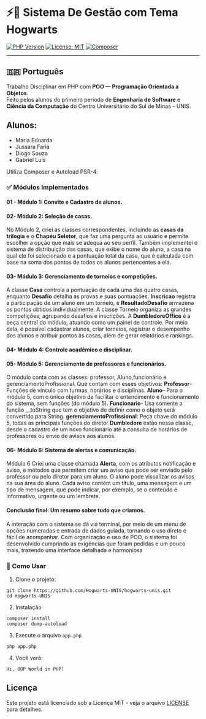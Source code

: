 # ⚡🦉 Sistema De Gestão com Tema Hogwarts

[![PHP Version](https://img.shields.io/badge/php-8.1%2B-blue)](https://www.php.net/)
[![License: MIT](https://img.shields.io/badge/license-MIT-green.svg)](LICENSE)
[![Composer](https://img.shields.io/badge/Autoload-PSR--4-orange)](https://getcomposer.org/doc/04-schema.md#autoload)

---

## 🇧🇷 Português

Trabalho Disciplinar em PHP com **POO — Programação Orientada a Objetos**.  
Feito pelos alunos do primeiro período de **Engenharia de Software** e **Ciência da Computação** do Centro Universitário do Sul de Minas - UNIS.


## Alunos: 
- Maria Eduarda
- Jussara Faria
- Diogo Souza
- Gabriel Luis


Utiliza Composer e Autoload PSR-4. 

### ✅ Módulos Implementados

#### 01 - Módulo 1: Convite e Cadastro de alunos.



#### 02- Módulo 2: Seleção de casas.
No Módulo 2, criei as classes correspondentes, incluindo as **casas da trilogia** e o **Chapéu Seletor**, que faz uma pergunta ao usuário e permite escolher a opção que mais se adequa ao seu perfil.
Também implementei o sistema de distribuição das casas, que exibe o nome do aluno, a casa na qual ele foi selecionado e a pontuação total da casa, que é calculada com base na soma dos pontos de todos os alunos pertencentes a ela.

#### 03- Módulo 3: Gerenciamento de torneios e competições.
A classe **Casa** controla a pontuação de cada uma das quatro casas, enquanto **Desafio** detalha as provas e suas pontuações. **Inscricao** registra a participação de um aluno em um torneio, e **ResultadoDesafio** armazena os pontos obtidos individualmente. A classe Torneio organiza as grandes competições, agrupando desafios e inscrições. A **DumbledoreOffice** é a peça central do módulo, atuando como um painel de controle. Por meio dela, é possível cadastrar alunos, criar torneios, registrar o desempenho dos alunos e atribuir pontos às casas, além de gerar relatórios e rankings. 

#### 04- Módulo 4: Controle acadêmico e disciplinar. 


#### 05- Módulo 5: Gerenciamento de professores e funcionários.
O módulo conta com as classes: professor, Aluno,funcionário e gerenciamentoProfissional. Que contam com esses  objetivos:
**Professor**-Funções de vínculo com turmas, horários e disciplinas.
**Aluno**- Para o módulo 5, com o único objetivo de facilitar o entendimento e funcionamento do sistema, sem funções (do módulo 5).
**Funcionario**- Usa somente a função __toString que tem o objetivo de definir como o objeto será convertido para String.
**gerenciamentoProfissional**: Peça chave do módulo 5, todas as principais funções do diretor **Dumbledore** estão nessa classe, desde o cadastro de um novo funcionário até a consulta de horários de professores ou envio de avisos aos alunos.

#### 06- Módulo 6: Sistema de alertas e comunicação.
Módulo 6
Criei uma classe chamada **Alerta**, com os atributos notificação e aviso, e métodos que permitem criar um aviso que pode ser enviado pelo professor ou pelo diretor para um aluno. O aluno pode visualizar os avisos na sua área do aluno.
Cada aviso contém um título, uma mensagem e um tipo de mensagem, que pode indicar, por exemplo, se o conteúdo é informativo, urgente ou um lembrete.


#### Conclusão final: Um resumo sobre tudo que criamos.
A interação com o sistema se dá via terminal, por meio de um menu de opções numeradas e entrada de dados guiada, tornando o uso direto e fácil de acompanhar. Com organização e uso de POO, o sistema foi desenvolvido cumprindo as exigências que foram pedidas e um pouco mais, trazendo uma interface detalhada e harmoniosa






### 🚀 Como Usar

1. Clone o projeto:

```
git clone https://github.com/Hogwarts-UNIS/hogwarts-unis.git
cd Hogwarts-UNIS
```
2. Instalação
```
composer install
composer dump-autoload
```

3. Execute o arquivo `app.php`
```
php app.php
```
4. Você verá:
```
Hi, OOP World in PHP!
```

## Licença

Este projeto está licenciado sob a Licença MIT - veja o arquivo [LICENSE](LICENSE) para detalhes.



